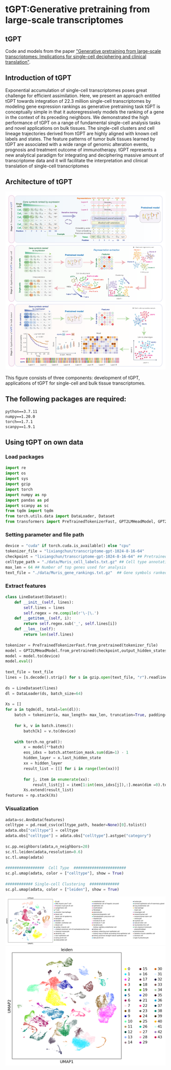 # tGPT:Generative pretraining from large-scale transcriptomes 

## tGPT

Code and models from the paper ["Generative pretraining from large-scale transcriptomes: Implications for single-cell deciphering and clinical translation"](https://www.biorxiv.org/content/10.1101/2022.01.31.478596v1.full).

## Introduction of tGPT

Exponential accumulation of single-cell transcriptomes poses great challenge for efficient assimilation. Here, we present an approach entitled tGPT towards integration of 22.3 million single-cell transcriptomes by modeling gene expression rankings as generative pretraining task tGPT is conceptually simple in that it autoregressively models the ranking of a gene in the context of its preceding neighbors. We demonstrated the high performance of tGPT on a range of fundamental single-cell analysis tasks and novel applications on bulk tissues. The single-cell clusters and cell lineage trajectories derived from tGPT are highly aligned with known cell labels and states. The feature patterns of tumor bulk tissues learned by tGPT are associated with a wide range of genomic alteration events, prognosis and treatment outcome of immunotherapy. tGPT represents a new analytical paradigm for integrating and deciphering massive amount of transcriptome data and it will facilitate the interpretation and clinical translation of single-cell transcriptomes

 

## Architecture of tGPT

![image](./figures/main.png)

This figure consists of three components: development of tGPT, applications of tGPT for single-cell and bulk tissue transcriptomes. 




## The following packages are required:

```
python==3.7.11 
numpy==1.20.0
torch==1.7.1
scanpy==1.9.1
```


## Using tGPT on own data

### Load packages


```python
import re
import os
import sys
import gzip
import torch
import numpy as np
import pandas as pd
import scanpy as sc
from tqdm import tqdm
from torch.utils.data import DataLoader, Dataset
from transformers import PreTrainedTokenizerFast, GPT2LMHeadModel, GPT2Model
```


### Setting parameter and file path


```python
device = "cuda" if torch.cuda.is_available() else "cpu" 
tokenizer_file = "lixiangchun/transcriptome-gpt-1024-8-16-64" 
checkpoint = "lixiangchun/transcriptome-gpt-1024-8-16-64" ## Pretrained model
celltype_path = "./data/Muris_cell_labels.txt.gz" ## Cell type annotation
max_len = 64 ## Number of top genes used for analysis
text_file = "./data/Muris_gene_rankings.txt.gz"  ## Gene symbols ranked by exprssion counts
```



### Extract features

```python
class LineDataset(Dataset):
    def __init__(self, lines):
        self.lines = lines
        self.regex = re.compile(r'\-|\.')
    def __getitem__(self, i):
        return self.regex.sub('_', self.lines[i])
    def __len__(self):
        return len(self.lines)

tokenizer = PreTrainedTokenizerFast.from_pretrained(tokenizer_file)
model = GPT2LMHeadModel.from_pretrained(checkpoint,output_hidden_states = True).transformer
model = model.to(device)
model.eval()

text_file = text_file
lines = [s.decode().strip() for s in gzip.open(text_file, "r").readlines()]

ds = LineDataset(lines)
dl = DataLoader(ds, batch_size=64)

Xs = []
for a in tqdm(dl, total=len(dl)):
    batch = tokenizer(a, max_length= max_len, truncation=True, padding=True, return_tensors="pt")

    for k, v in batch.items():
        batch[k] = v.to(device)

    with torch.no_grad():
        x = model(**batch)
        eos_idxs = batch.attention_mask.sum(dim=1) - 1
        hidden_layer = x.last_hidden_state
        xx = hidden_layer
        result_list = [[] for i in range(len(xx))]

        for j, item in enumerate(xx):
            result_list[j] = item[1:int(eos_idxs[j]),:].mean(dim =0).tolist()
        Xs.extend(result_list)
features = np.stack(Xs)
```

### Visualization

```python
adata=sc.AnnData(features)
celltype = pd.read_csv(celltype_path, header=None)[0].tolist()
adata.obs["celltype"] = celltype
adata.obs["celltype"] = adata.obs["celltype"].astype("category")

sc.pp.neighbors(adata,n_neighbors=20)
sc.tl.leiden(adata,resolution=0.6)
sc.tl.umap(adata)

#################  Cell Type  #######################
sc.pl.umap(adata, color = ["celltype"], show = True)

############ Single-cell Clustering  #############
sc.pl.umap(adata, color = ["leiden"], show = True)
```
![image](./figures/umapcelltype.png)
![image](./figures/umapleiden.png)

